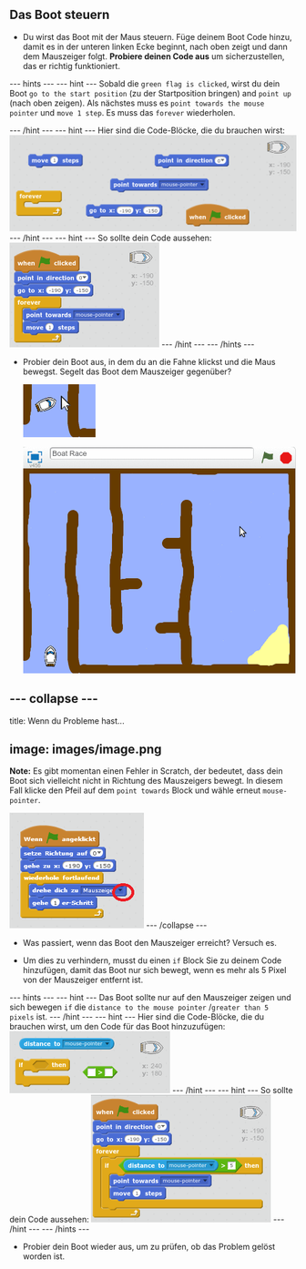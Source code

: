 ## Das Boot steuern

+ Du wirst das Boot mit der Maus steuern. Füge deinem Boot Code hinzu, damit es in der unteren linken Ecke beginnt, nach oben zeigt und dann dem Mauszeiger folgt. **Probiere deinen Code aus** um sicherzustellen, das er richtig funktioniert.

\--- hints \--- \--- hint \--- Sobald die `green flag is clicked`, wirst du dein Boot `go to the start position` (zu der Startposition bringen) and `point up` (nach oben zeigen). Als nächstes muss es `point towards the mouse pointer` und `move 1 step`. Es muss das `forever` wiederholen.

\--- /hint \--- \--- hint \--- Hier sind die Code-Blöcke, die du brauchen wirst: ![screenshot](images/boat-move-blocks.png) \--- /hint \--- \--- hint \--- So sollte dein Code aussehen: ![screenshot](images/boat-move-code.png) \--- /hint \--- \--- /hints \---

+ Probier dein Boot aus, in dem du an die Fahne klickst und die Maus bewegst. Segelt das Boot dem Mauszeiger gegenüber?
    
    ![screenshot](images/boat-mouse.png)
    
    ![screenshot](images/boat-pointer-test-anim.gif)

## \--- collapse \---

title: Wenn du Probleme hast...

## image: images/image.png

**Note:** Es gibt momentan einen Fehler in Scratch, der bedeutet, dass dein Boot sich vielleicht nicht in Richtung des Mauszeigers bewegt. In diesem Fall klicke den Pfeil auf dem `point towards` Block und wähle erneut `mouse-pointer`.

![screenshot](images/boat-bug.png) \--- /collapse \---

+ Was passiert, wenn das Boot den Mauszeiger erreicht? Versuch es.

+ Um dies zu verhindern, musst du einen `if` Block Sie zu deinem Code hinzufügen, damit das Boot nur sich bewegt, wenn es mehr als 5 Pixel von der Mauszeiger entfernt ist.

\--- hints \--- \--- hint \--- Das Boot sollte nur auf den Mauszeiger zeigen und sich bewegen `if` die `distance to the mouse pointer` /`greater than 5 pixels` ist. \--- /hint \--- \--- hint \--- Hier sind die Code-Blöcke, die du brauchen wirst, um den Code für das Boot hinzuzufügen: ![screenshot](images/boat-pointer-blocks.png) \--- /hint \--- \--- hint \--- So sollte dein Code aussehen: ![screenshot](images/boat-pointer-code.png) \--- /hint \--- \--- /hints \---

+ Probier dein Boot wieder aus, um zu prüfen, ob das Problem gelöst worden ist.